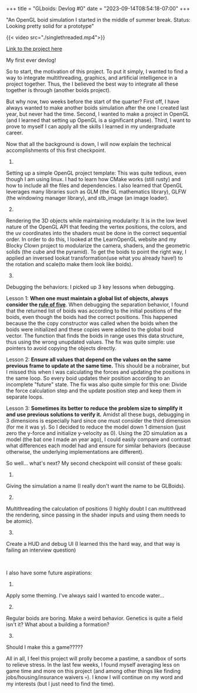 +++
title = "GLboids: Devlog #0"
date = "2023-09-14T08:54:18-07:00"
+++

"An OpenGL boid simulation I started in the middle of summer break. Status: Looking pretty solid for a prototype"
<!--more-->



{{< video src="./singlethreaded.mp4">}}

[Link to the project here](https://github.com/dinoplane/flocking)

My first ever devlog!

So to start, the motivation of this project. To put it simply, I wanted to find a way to integrate multithreading, graphics, and artificial intelligence in a project together. Thus, the I believed the best way to integrate all these together is through (another boids project).

But why now, two weeks before the start of the quarter? First off, I have always wanted to make another boids simulation after the one I created last year, but never had the time. Second, I wanted to make a project in OpenGL (and I learned that setting up OpenGL is a significant phase). Third, I want to prove to myself I can apply all the skills I learned in my undergraduate career.

Now that all the background is down, I will now explain the technical accomplishments of this first checkpoint.

1.
 Setting up a simple OpenGL project template: This was quite tedious, even though I am using linux. I had to learn how CMake works (still rusty) and how to include all the files and dependencies. I also learned that OpenGL leverages many libraries such as GLM (the GL mathematics library), GLFW (the windowing manager library), and stb_image (an image loader).

2.
 Rendering the 3D objects while maintaining modularity: It is in the low level nature of the OpenGL API that feeding the vertex positions, the colors, and the uv coordinates into the shaders must be done in the correct sequential order. In order to do this, I looked at the LearnOpenGL website and my Blocky Clown project to modularize the camera, shaders, and the geometric solids (the cube and the pyramid). To get the boids to point the right way, I applied an inversed lookat transformation(use what you already have!) to the rotation and scale(to make them look like boids).

3.
 Debugging the behaviors: I picked up 3 key lessons when debugging.

Lesson 1: **When one must maintain a global list of objects, always consider the [rule of five](https://en.cppreference.com/w/cpp/language/rule_of_three)**. When debugging the separation behavior, I found that the returned list of boids was according to the initial positions of the boids, even though the boids had the correct positions. This happened because the the copy constructor was called when the boids when the boids were initialized and these copies were added to the global boid vector. The function that finds the boids in range uses this data structure, thus using the wrong unupdated values. The fix was quite simple: use pointers to avoid copying the objects directly.

Lesson 2: **Ensure all values that depend on the values on the same previous frame to update at the same time.** This should be a nobrainer, but I missed this when I was calculating the forces and updating the positions in the same loop. So every boid updates their position according to an incomplete "future" state. The fix was also quite simple for this one: Divide the force calculation step and the update position step and keep them in separate loops.

Lesson 3: **Sometimes its better to reduce the problem size to simplify it and use previous solutions to verify it.** Amidst all these bugs, debugging in 3 dimensions is especially hard since one must consider the third dimension (for me it was y). So I decided to reduce the model down 1 dimension (just zero the y-force and initialize y-velocity as 0). Using the 2D simulation as a model (the bat one I made an year ago), I could easily compare and contrast what differences each model had and ensure for similar behaviors (because otherwise, the underlying implementations are different).

So well... what's next? My second checkpoint will consist of these goals:

1.
 Giving the simulation a name (I really don't want the name to be GLBoids).

2.
 Multithreading the calculation of positions (I highly doubt I can multithread the rendering, since passing in the shader inputs and using them needs to be atomic).

3.
 Create a HUD and debug UI (I learned this the hard way, and that way is failing an interview question)

<br/>

I also have some future aspirations:

1.
 Apply some theming. I've always said I wanted to encode water...

2.
 Regular boids are boring. Make a weird behavior. Genetics is quite a field isn't it? What about a building a formation?

3.
 Should I make this a game?????

All in all, I feel this project will prolly become a pastime, a sandbox of sorts to relieve stress. In the last few weeks, I found myself averaging less on game time and more on this project (and among other things like finding jobs/housing/insurance waivers 💀). I know I will continue on my word and my interests (but I just need to find the time).

